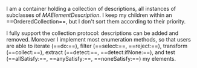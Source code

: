 I am a container holding a collection of descriptions, all instances of subclasses of *MAElementDescription*. I keep my children within an ==OrderedCollection==, but I don't sort them according to their priority.

I fully support the collection protocol: descriptions can be added and removed. Moreover I implement most enumeration methods, so that users are able to iterate (==do:==), filter (==select:==, ==reject:==), transform (==collect:==), extract (==detect:==, ==detect:ifNone:==), and test (==allSatisfy:==, ==anySatisfy:==, ==noneSatisfy:==) my elements.